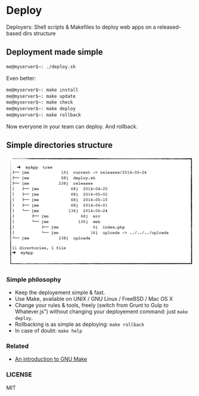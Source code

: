 Deploy
======

Deployers: Shell scripts &amp; Makefiles to deploy web apps on a released-based dirs structure


## Deployment made simple

```bash
me@myserver$~: ./deploy.sh
```

Even better:

```bash
me@myserver$~: make install
me@myserver$~: make update
me@myserver$~: make check
me@myserver$~: make deploy
me@myserver$~: make rollback
```

Now everyone in your team can deploy. And rollback.

## Simple directories structure

![structure](structure.png)

### Simple philosophy

- Keep the deployement simple & fast.
- Use Make, available on UNIX / GNU Linux / FreeBSD / Mac OS X
- Change your rules & tools, freely (switch from Grunt to Gulp to Whatever.js") without changing your deployement command: just `make deploy`.
- Rollbacking is as simple as deploying: `make rollback`
- In case of doubt: `make help`

### Related

- [An introduction to GNU Make](http://www.gnu.org/software/make/manual/make.html#Introduction)

### LICENSE

MIT
